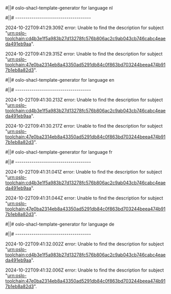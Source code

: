 #||# oslo-shacl-template-generator for language nl  

#||# -------------------------------------  

2024-10-22T09:41:29.309Z error: Unable to find the description for subject "[urn:oslo-toolchain:cd4b3e1f5a983b27d13278fc576b806ac2c9ab043cb746cabc4eaeda491eb9aa](all-kindfiche-ap.jsonld#L3280)".

2024-10-22T09:41:29.315Z error: Unable to find the description for subject "[urn:oslo-toolchain:47e0ba2314eb8a43350ad5291db84c0f863bd703244beea474b917b1eb8a82d3](all-kindfiche-ap.jsonld#L3429)".

#||# oslo-shacl-template-generator for language en  

#||# -------------------------------------  

2024-10-22T09:41:30.213Z error: Unable to find the description for subject "[urn:oslo-toolchain:cd4b3e1f5a983b27d13278fc576b806ac2c9ab043cb746cabc4eaeda491eb9aa](all-kindfiche-ap.jsonld#L3280)".

2024-10-22T09:41:30.217Z error: Unable to find the description for subject "[urn:oslo-toolchain:47e0ba2314eb8a43350ad5291db84c0f863bd703244beea474b917b1eb8a82d3](all-kindfiche-ap.jsonld#L3429)".

#||# oslo-shacl-template-generator for language fr  

#||# -------------------------------------  

2024-10-22T09:41:31.041Z error: Unable to find the description for subject "[urn:oslo-toolchain:cd4b3e1f5a983b27d13278fc576b806ac2c9ab043cb746cabc4eaeda491eb9aa](all-kindfiche-ap.jsonld#L3280)".

2024-10-22T09:41:31.044Z error: Unable to find the description for subject "[urn:oslo-toolchain:47e0ba2314eb8a43350ad5291db84c0f863bd703244beea474b917b1eb8a82d3](all-kindfiche-ap.jsonld#L3429)".

#||# oslo-shacl-template-generator for language de  

#||# -------------------------------------  

2024-10-22T09:41:32.002Z error: Unable to find the description for subject "[urn:oslo-toolchain:cd4b3e1f5a983b27d13278fc576b806ac2c9ab043cb746cabc4eaeda491eb9aa](all-kindfiche-ap.jsonld#L3280)".

2024-10-22T09:41:32.006Z error: Unable to find the description for subject "[urn:oslo-toolchain:47e0ba2314eb8a43350ad5291db84c0f863bd703244beea474b917b1eb8a82d3](all-kindfiche-ap.jsonld#L3429)".

